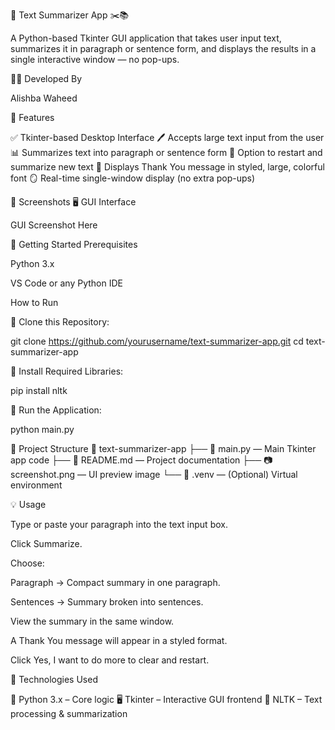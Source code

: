 
📝 Text Summarizer App ✂️📚

A Python-based Tkinter GUI application that takes user input text, summarizes it in paragraph or sentence form, and displays the results in a single interactive window — no pop-ups.

👩‍💻 Developed By

Alishba Waheed

📌 Features

✅ Tkinter-based Desktop Interface
🖊 Accepts large text input from the user
📊 Summarizes text into paragraph or sentence form
🔄 Option to restart and summarize new text
🎨 Displays Thank You message in styled, large, colorful font
🪞 Real-time single-window display (no extra pop-ups)

📸 Screenshots
🖥 GUI Interface

GUI Screenshot Here

🚀 Getting Started
Prerequisites

Python 3.x

VS Code or any Python IDE

How to Run

🔹 Clone this Repository:

git clone https://github.com/yourusername/text-summarizer-app.git
cd text-summarizer-app


🔹 Install Required Libraries:

pip install nltk


🔹 Run the Application:

python main.py

📁 Project Structure
📁 text-summarizer-app
├── 📄 main.py       — Main Tkinter app code
├── 📄 README.md     — Project documentation
├── 📷 screenshot.png — UI preview image
└── 📁 .venv         — (Optional) Virtual environment

💡 Usage

Type or paste your paragraph into the text input box.

Click Summarize.

Choose:

Paragraph → Compact summary in one paragraph.

Sentences → Summary broken into sentences.

View the summary in the same window.

A Thank You message will appear in a styled format.

Click Yes, I want to do more to clear and restart.

🧪 Technologies Used

🐍 Python 3.x – Core logic
🖥 Tkinter – Interactive GUI frontend
🧠 NLTK – Text processing & summarization
